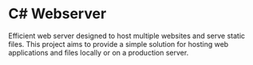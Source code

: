 # C# Webserver

Efficient web server designed to host multiple websites and serve static files. This project aims to provide a simple solution for hosting web applications and files locally or on a production server.
